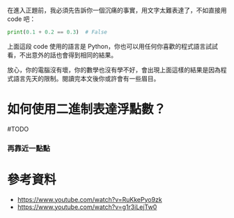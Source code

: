 在進入正題前，我必須先告訴你一個沉痛的事實，用文字太難表達了，不如直接用 code 吧：

```Python
print(0.1 + 0.2 == 0.3)  # False
```

上面這段 code 使用的語言是 Python，你也可以用任何你喜歡的程式語言試試看，不出意外的話也會得到相同的結果。

放心，你的電腦沒有壞，你的數學也沒有學不好，會出現上面這樣的結果是因為程式語言先天的限制。閱讀完本文後你或許會有一些眉目。

# 如何使用二進制表達浮點數？

#TODO 

### 再靠近一點點

# 參考資料

- <https://www.youtube.com/watch?v=RuKkePyo9zk>
- <https://www.youtube.com/watch?v=g1r3iLejTw0>
